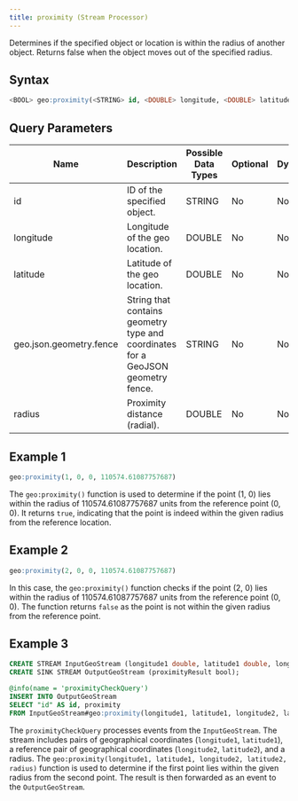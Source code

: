```yaml
---
title: proximity (Stream Processor)
---
```


Determines if the specified object or location is within the radius of another object. Returns false when the object moves out of the specified radius.

## Syntax

```sql
<BOOL> geo:proximity(<STRING> id, <DOUBLE> longitude, <DOUBLE> latitude, <STRING> geo.json.geometry.fence, <DOUBLE> radius)
```

## Query Parameters

| Name              | Description    | Possible Data Types | Optional | Dynamic |
|-------------------|--------------------------------------|---------------------|----------|---------|
| id  | ID of the specified object.         | STRING       | No       | No     |
| longitude  | Longitude of the geo location.         | DOUBLE       | No       | No     |
| latitude | Latitude of the geo location.                  | DOUBLE              | No      | No     |
| geo.json.geometry.fence         | String that contains geometry type and coordinates for a GeoJSON geometry fence. | STRING                | No      | No     |
| radius          | Proximity distance (radial). | DOUBLE                | No      | No     |

## Example 1

```sql
geo:proximity(1, 0, 0, 110574.61087757687)
```

The `geo:proximity()` function is used to determine if the point (1, 0) lies within the radius of 110574.61087757687 units from the reference point (0, 0). It returns `true`, indicating that the point is indeed within the given radius from the reference location.

## Example 2

```sql
geo:proximity(2, 0, 0, 110574.61087757687)
```

In this case, the `geo:proximity()` function checks if the point (2, 0) lies within the radius of 110574.61087757687 units from the reference point (0, 0). The function returns `false` as the point is not within the given radius from the reference point.

## Example 3

```sql
CREATE STREAM InputGeoStream (longitude1 double, latitude1 double, longitude2 double, latitude2 double, radius double);
CREATE SINK STREAM OutputGeoStream (proximityResult bool);

@info(name = 'proximityCheckQuery')
INSERT INTO OutputGeoStream
SELECT "id" AS id, proximity 
FROM InputGeoStream#geo:proximity(longitude1, latitude1, longitude2, latitude2, radius);
```

The `proximityCheckQuery` processes events from the `InputGeoStream`. The stream includes pairs of geographical coordinates (`longitude1`, `latitude1`), a reference pair of geographical coordinates (`longitude2`, `latitude2`), and a radius. The `geo:proximity(longitude1, latitude1, longitude2, latitude2, radius)` function is used to determine if the first point lies within the given radius from the second point. The result is then forwarded as an event to the `OutputGeoStream`.
